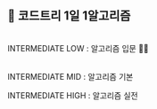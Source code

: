 ## 🌱 코드트리 1일 1알고리즘

<br/>
INTERMEDIATE LOW : 알고리즘 입문 🏃‍♂️<br><br>

INTERMEDIATE MID : 알고리즘 기본<br>

INTERMEDIATE HIGH : 알고리즘 실전<br>
